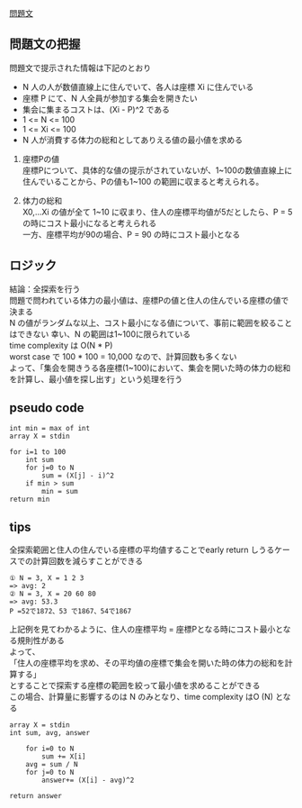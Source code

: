 [問題文](https://atcoder.jp/contests/abc156/tasks/abc156_c)

## 問題文の把握
問題文で提示された情報は下記のとおり

- N 人の人が数値直線上に住んでいて、各人は座標 Xi に住んでいる  
- 座標 P にて、N 人全員が参加する集会を開きたい
- 集会に集まるコストは、(Xi - P)^2 である
- 1 <= N <= 100
- 1 <= Xi <= 100
- N 人が消費する体力の総和としてありえる値の最小値を求める

1. 座標Pの値  
座標Pについて、具体的な値の提示がされていないが、1~100の数値直線上に住んでいることから、Pの値も1~100 の範囲に収まると考えられる。

2. 体力の総和  
X0,...Xi の値が全て 1~10 に収まり、住人の座標平均値が5だとしたら、P = 5 の時にコスト最小になると考えられる    
一方、座標平均が90の場合、P = 90 の時にコスト最小となる  

## ロジック  
結論：全探索を行う  
問題で問われている体力の最小値は、座標Pの値と住人の住んでいる座標の値で決まる  
N の値がランダムな以上、コスト最小になる値について、事前に範囲を絞ることはできない
幸い、N の範囲は1~100に限られている  
time complexity は O(N * P)  
worst case で 100 * 100 = 10,000
なので、計算回数も多くない  
よって、「集会を開きうる各座標(1~100)において、集会を開いた時の体力の総和を計算し、最小値を探し出す」という処理を行う
## pseudo code

```
int min = max of int
array X = stdin

for i=1 to 100
    int sum
    for j=0 to N
        sum = (X[j] - i)^2
    if min > sum
        min = sum
return min
```
## tips

全探索範囲と住人の住んでいる座標の平均値することでearly return しうるケースでの計算回数を減らすことができる  

```
① N = 3, X = 1 2 3
=> avg: 2
② N = 3, X = 20 60 80
=> avg: 53.3
P =52で1872、53 で1867、54で1867
```

上記例を見てわかるように、住人の座標平均 = 座標Pとなる時にコスト最小となる規則性がある  
よって、  
「住人の座標平均を求め、その平均値の座標で集会を開いた時の体力の総和を計算する」  
とすることで探索する座標の範囲を絞って最小値を求めることができる  
この場合、計算量に影響するのは N のみとなり、time complexity はO (N) となる  

```
array X = stdin
int sum, avg, answer 

    for i=0 to N
        sum += X[i]
    avg = sum / N
    for j=0 to N
        answer+= (X[i] - avg)^2
        
return answer
```
